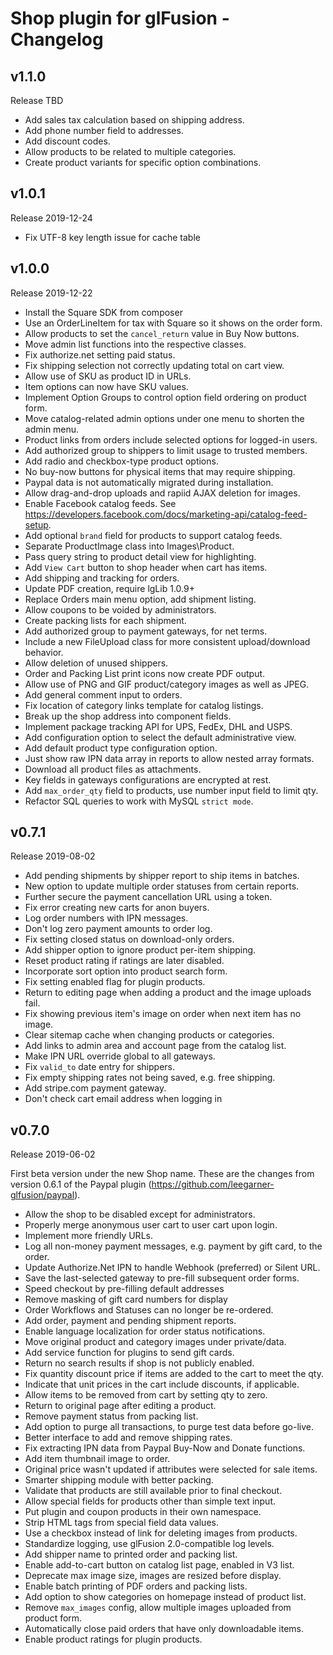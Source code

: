 # Shop plugin for glFusion - Changelog

## v1.1.0
Release TBD

  * Add sales tax calculation based on shipping address.
  * Add phone number field to addresses.
  * Add discount codes.
  * Allow products to be related to multiple categories.
  * Create product variants for specific option combinations.

## v1.0.1
Release 2019-12-24

  * Fix UTF-8 key length issue for cache table

## v1.0.0
Release 2019-12-22

  * Install the Square SDK from composer
  * Use an OrderLineItem for tax with Square so it shows on the order form.
  * Allow products to set the `cancel_return` value in Buy Now buttons.
  * Move admin list functions into the respective classes.
  * Fix authorize.net setting paid status.
  * Fix shipping selection not correctly updating total on cart view.
  * Allow use of SKU as product ID in URLs.
  * Item options can now have SKU values.
  * Implement Option Groups to control option field ordering on product form.
  * Move catalog-related admin options under one menu to shorten the admin menu.
  * Product links from orders include selected options for logged-in users.
  * Add authorized group to shippers to limit usage to trusted members.
  * Add radio and checkbox-type product options.
  * No buy-now buttons for physical items that may require shipping.
  * Paypal data is not automatically migrated during installation.
  * Allow drag-and-drop uploads and rapiid AJAX deletion for images.
  * Enable Facebook catalog feeds. See https://developers.facebook.com/docs/marketing-api/catalog-feed-setup.
  * Add optional `brand` field for products to support catalog feeds.
  * Separate ProductImage class into Images\Product.
  * Pass query string to product detail view for highlighting.
  * Add `View Cart` button to shop header when cart has items.
  * Add shipping and tracking for orders.
  * Update PDF creation, require lgLib 1.0.9+
  * Replace Orders main menu option, add shipment listing.
  * Allow coupons to be voided by administrators.
  * Create packing lists for each shipment.
  * Add authorized group to payment gateways, for net terms.
  * Include a new FileUpload class for more consistent upload/download behavior.
  * Allow deletion of unused shippers.
  * Order and Packing List print icons now create PDF output.
  * Allow use of PNG and GIF product/category images as well as JPEG.
  * Add general comment input to orders.
  * Fix location of category links template for catalog listings.
  * Break up the shop address into component fields.
  * Implement package tracking API for UPS, FedEx, DHL and USPS.
  * Add configuration option to select the default administrative view.
  * Add default product type configuration option.
  * Just show raw IPN data array in reports to allow nested array formats.
  * Download all product files as attachments.
  * Key fields in gateways configurations are encrypted at rest.
  * Add `max_order_qty` field to products, use number input field to limit qty.
  * Refactor SQL queries to work with MySQL `strict mode`.

## v0.7.1
Release 2019-08-02

  * Add pending shipments by shipper report to ship items in batches.
  * New option to update multiple order statuses from certain reports.
  * Further secure the payment cancellation URL using a token.
  * Fix error creating new carts for anon buyers.
  * Log order numbers with IPN messages.
  * Don't log zero payment amounts to order log.
  * Fix setting closed status on download-only orders.
  * Add shipper option to ignore product per-item shipping.
  * Reset product rating if ratings are later disabled.
  * Incorporate sort option into product search form.
  * Fix setting enabled flag for plugin products.
  * Return to editing page when adding a product and the image uploads fail.
  * Fix showing previous item's image on order when next item has no image.
  * Clear sitemap cache when changing products or categories.
  * Add links to admin area and account page from the catalog list.
  * Make IPN URL override global to all gateways.
  * Fix `valid_to` date entry for shippers.
  * Fix empty shipping rates not being saved, e.g. free shipping.
  * Add stripe.com payment gateway.
  * Don't check cart email address when logging in

## v0.7.0
Release 2019-06-02

First beta version under the new Shop name.
These are the changes from version 0.6.1 of the Paypal plugin (https://github.com/leegarner-glfusion/paypal).

  * Allow the shop to be disabled except for administrators.
  * Properly merge anonymous user cart to user cart upon login.
  * Implement more friendly URLs.
  * Log all non-money payment messages, e.g. payment by gift card, to the order.
  * Update Authorize.Net IPN to handle Webhook (preferred) or Silent URL.
  * Save the last-selected gateway to pre-fill subsequent order forms.
  * Speed checkout by pre-filling default addresses
  * Remove masking of gift card numbers for display
  * Order Workflows and Statuses can no longer be re-ordered.
  * Add order, payment and pending shipment reports.
  * Enable language localization for order status notifications.
  * Move original product and category images under private/data.
  * Add service function for plugins to send gift cards.
  * Return no search results if shop is not publicly enabled.
  * Fix quantity discount price if items are added to the cart to meet the qty.
  * Indicate that unit prices in the cart include discounts, if applicable.
  * Allow items to be removed from cart by setting qty to zero.
  * Return to original page after editing a product.
  * Remove payment status from packing list.
  * Add option to purge all transactions, to purge test data before go-live.
  * Better interface to add and remove shipping rates.
  * Fix extracting IPN data from Paypal Buy-Now and Donate functions.
  * Add item thumbnail image to order.
  * Original price wasn't updated if attributes were selected for sale items.
  * Smarter shipping module with better packing.
  * Validate that products are still available prior to final checkout.
  * Allow special fields for products other than simple text input.
  * Put plugin and coupon products in their own namespace.
  * Strip HTML tags from special field data values.
  * Use a checkbox instead of link for deleting images from products.
  * Standardize logging, use glFusion 2.0-compatible log levels.
  * Add shipper name to printed order and packing list.
  * Enable add-to-cart button on catalog list page, enabled in V3 list.
  * Deprecate max image size, images are resized before display.
  * Enable batch printing of PDF orders and packing lists.
  * Add option to show categories on homepage instead of product list.
  * Remove `max_images` config, allow multiple images uploaded from product form.
  * Automatically close paid orders that have only downloadable items.
  * Enable product ratings for plugin products.
